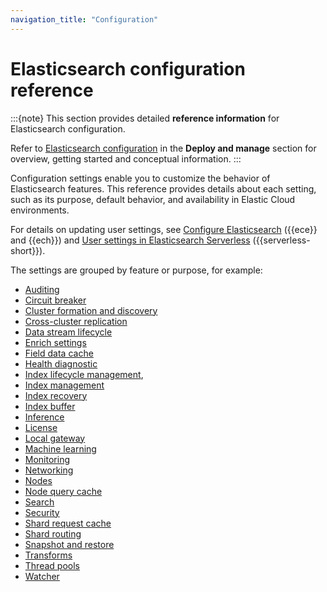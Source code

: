 ```yaml
---
navigation_title: "Configuration"
---
```


# Elasticsearch configuration reference

:::{note}
This section provides detailed **reference information** for Elasticsearch configuration.

Refer to [Elasticsearch configuration](docs-content://deploy-manage/deploy/cloud-on-k8s/elasticsearch-configuration.md) in the **Deploy and manage** section for overview, getting started and conceptual information.
:::

Configuration settings enable you to customize the behavior of Elasticsearch features.
This reference provides details about each setting, such as its purpose, default behavior, and availability in Elastic Cloud environments.

For details on updating user settings, see [Configure Elasticsearch](elasticsearch-settings.md) ({{ece}} and {{ech}}) and [User settings in Elasticsearch Serverless](elastic-cloud-serverless-elasticsearch-settings.md) ({{serverless-short}}).

The settings are grouped by feature or purpose, for example:

- [Auditing](/reference/elasticsearch/configuration-reference/auding-settings.md)
- [Circuit breaker](/reference/elasticsearch/configuration-reference/circuit-breaker-settings.md)
- [Cluster formation and discovery](/reference/elasticsearch/configuration-reference/discovery-cluster-formation-settings.md)
- [Cross-cluster replication](/reference/elasticsearch/configuration-reference/cross-cluster-replication-settings.md)
- [Data stream lifecycle](/reference/elasticsearch/configuration-reference/data-stream-lifecycle-settings.md)
- [Enrich settings](/reference/elasticsearch/configuration-reference/enrich-settings.md)
- [Field data cache](/reference/elasticsearch/configuration-reference/field-data-cache-settings.md)
- [Health diagnostic](/reference/elasticsearch/configuration-reference/health-diagnostic-settings.md)
- [Index lifecycle management](/reference/elasticsearch/configuration-reference/index-lifecycle-management-settings.md), 
- [Index management](/reference/elasticsearch/configuration-reference/index-management-settings.md)
- [Index recovery](/reference/elasticsearch/configuration-reference/index-recovery-settings.md)
- [Index buffer](/reference/elasticsearch/configuration-reference/indexing-buffer-settings.md)
- [Inference](/reference/elasticsearch/configuration-reference/inference-settings.md)
- [License](/reference/elasticsearch/configuration-reference/license-settings.md)
- [Local gateway](/reference/elasticsearch/configuration-reference/local-gateway.md)
- [Machine learning](/reference/elasticsearch/configuration-reference/machine-learning-settings.md)
- [Monitoring](/reference/elasticsearch/configuration-reference/monitoring-settings.md)
- [Networking](/reference/elasticsearch/configuration-reference/networking-settings.md)
- [Nodes](/reference/elasticsearch/configuration-reference/node-settings.md)
- [Node query cache](/reference/elasticsearch/configuration-reference/node-query-cache-settings.md)
- [Search](/reference/elasticsearch/configuration-reference/search-settings.md)
- [Security](/reference/elasticsearch/configuration-reference/security-settings.md)
- [Shard request cache](/reference/elasticsearch/configuration-reference/shard-request-cache-settings.md)
- [Shard routing](/reference/elasticsearch/configuration-reference/cluster-level-shard-allocation-routing-settings.md)
- [Snapshot and restore](/reference/elasticsearch/configuration-reference/snapshot-restore-settings.md)
- [Transforms](/reference/elasticsearch/configuration-reference/transforms-settings.md)
- [Thread pools](/reference/elasticsearch/configuration-reference/thread-pool-settings.md)
- [Watcher](/reference/elasticsearch/configuration-reference/watcher-settings.md)